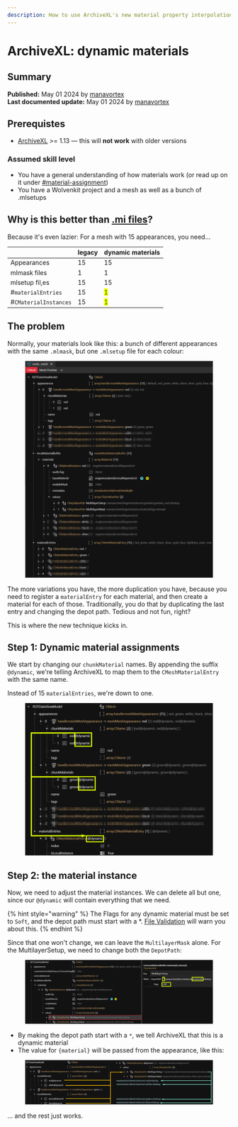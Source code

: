 ```yaml
---
description: How to use ArchiveXL's new material property interpolation
---
```


# ArchiveXL: dynamic materials

## Summary

**Published:** May 01 2024 by [manavortex](https://app.gitbook.com/u/NfZBoxGegfUqB33J9HXuCs6PVaC3 "mention")\
**Last documented update:** May 01 2024 by [manavortex](https://app.gitbook.com/u/NfZBoxGegfUqB33J9HXuCs6PVaC3 "mention")

## Prerequistes

* [ArchiveXL](https://www.nexusmods.com/cyberpunk2077/mods/4198) >= 1.13 — this will **not work** with older versions

### Assumed skill level

* You have a general understanding of how materials work (or read up on it under [#material-assignment](../../files-and-what-they-do/3d-objects-.mesh-files/#material-assignment "mention"))
* You have a Wolvenkit project and a mesh as well as a bunch of .mlsetups

## Why is this better than [.mi files](../../files-and-what-they-do/materials/re-using-materials-.mi.md)?

Because it's even lazier: For a mesh with 15 appearances, you need...



|                       | legacy | dynamic materials                   |
| --------------------- | ------ | ----------------------------------- |
| Appearances           | 15     | 15                                  |
| mlmask files          | 1      | 1                                   |
| mlsetup fil,es        | 15     | 15                                  |
| #`materialEntries`    | 15     | <mark style="color:green;">1</mark> |
| #`CMaterialInstances` | 15     | <mark style="color:green;">1</mark> |

## The problem

Normally, your materials look like this: a bunch of different appearances with the same `.mlmask`, but one `.mlsetup` file for each colour:

<figure><img src="../../../.gitbook/assets/archivexl_non-dynamic_materials.png" alt=""><figcaption></figcaption></figure>

The more variations you have, the more duplication you have, because you need to register a `materialEntry`  for each material, and then create a material for each of those. Traditionally, you do that by duplicating the last entry and changing the depot path. Tedious and not fun, right?

This is where the new technique kicks in.

## Step 1: Dynamic material assignments

We start by changing our `chunkMaterial` names. By appending the suffix `@dynamic`, we're telling ArchiveXL to map them to the `CMeshMaterialEntry` with the same name.

Instead of 15 `materialEntries`, we're down to one.

<figure><img src="../../../.gitbook/assets/archivexl_dynamic_materials_the_instance" alt=""><figcaption></figcaption></figure>

## Step 2: the material instance

Now, we need to adjust the material instances. We can delete all but one, since our `@dynamic` will contain everything that we need.&#x20;

{% hint style="warning" %}
The Flags for any dynamic material must be set to `Soft`, and the depot path must start with a \*. [File Validation](https://app.gitbook.com/s/-MP\_ozZVx2gRZUPXkd4r/wolvenkit-app/file-validation) will warn you about this.
{% endhint %}

Since that one won't change, we can leave the `MultilayerMask` alone. For the MultilayerSetup, we need to change both the `DepotPath`:

<figure><img src="../../../.gitbook/assets/image (299).png" alt=""><figcaption></figcaption></figure>

* By making the depot path start with a `*`, we tell ArchiveXL that this is a dynamic material
* The value for `{material}` will be passed from the appearance, like this:

<figure><img src="../../../.gitbook/assets/image (300).png" alt=""><figcaption></figcaption></figure>

... and the rest just works.
